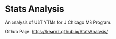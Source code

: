 # Stats Analysis
An analysis of UST YTMs for U Chicago MS Program.

Github Page: https://kearnz.github.io/StatsAnalysis/

